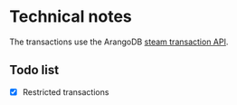 # Technical notes

The transactions use the ArangoDB [steam transaction API](https://www.arangodb.com/docs/stable/http/transaction-stream-transaction.html).

## Todo list

- [X] Restricted transactions